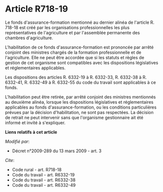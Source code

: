 # Article R718-19

Le fonds d'assurance-formation mentionné au dernier alinéa de l'article R. 718-18 est créé par les organisations
professionnelles les plus représentatives de l'agriculture et par l'assemblée permanente des chambres d'agriculture.

L'habilitation de ce fonds d'assurance-formation est prononcée par arrêté conjoint des ministres chargés de la formation
professionnelle et de l'agriculture. Elle ne peut être accordée que si les statuts et règles de gestion de cet organisme sont
compatibles avec les dispositions législatives et réglementaires applicables. 

Les dispositions des articles R. 6332-19 à R. 6332-33, R. 6332-38 à R. 6332-41, R. 6332-49 à R. 6332-55 du code du travail
sont applicables à ce fonds.

L'habilitation peut être retirée, par arrêté conjoint des ministres mentionnés au deuxième alinéa, lorsque les dispositions
législatives et réglementaires applicables au fonds d'assurance-formation, ou les conditions particulières prévues par la
décision d'habilitation, ne sont pas respectées. La décision de retrait ne peut intervenir sans que l'organisme gestionnaire
ait été informé et invité à s'expliquer.

**Liens relatifs à cet article**

_Modifié par_:

  - Décret n°2009-289 du 13 mars 2009 - art. 3

_Cite_:

  - Code rural - art. R718-18
  - Code du travail - art. R6332-19
  - Code du travail - art. R6332-38
  - Code du travail - art. R6332-49
